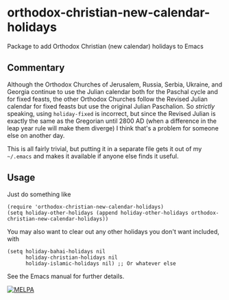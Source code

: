 # orthodox-christian-new-calendar-holidays
Package to add Orthodox Christian (new calendar) holidays to Emacs

## Commentary
Although the Orthodox Churches of Jerusalem, Russia, Serbia, Ukraine,
and Georgia continue to use the Julian calendar both for the Paschal
cycle and for fixed feasts, the other Orthodox Churches follow the
Revised Julian calendar for fixed feasts but use the original Julian
Paschalion. So *strictly* speaking, using `holiday-fixed` is
incorrect, but since the Revised Julian is exactly the same as the
Gregorian until 2800 AD (when a difference in the leap year rule will
make them diverge) I think that's a problem for someone else on
another day.

This is all fairly trivial, but putting it in a separate file gets
it out of my `~/.emacs` and makes it available if anyone else finds
it useful. 

## Usage
Just do something like
```
(require 'orthodox-christian-new-calendar-holidays)
(setq holiday-other-holidays (append holiday-other-holidays orthodox-christian-new-calendar-holidays))
```

You may also want to clear out any other holidays you don't want included, with

```
(setq holiday-bahai-holidays nil
      holiday-christian-holidays nil
      holiday-islamic-holidays nil) ;; Or whatever else
```

See the Emacs manual for further details.

[![MELPA](https://melpa.org/packages/orthodox-christian-new-calendar-holidays-badge.svg)](https://melpa.org/#/orthodox-christian-new-calendar-holidays)